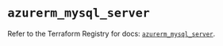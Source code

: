 # `azurerm_mysql_server`

Refer to the Terraform Registry for docs: [`azurerm_mysql_server`](https://registry.terraform.io/providers/hashicorp/azurerm/3.116.0/docs/resources/mysql_server).

